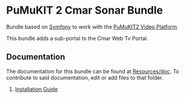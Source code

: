 # PuMuKIT 2 Cmar Sonar Bundle #
Bundle based on [Symfony](http://symfony.com/) to work with the [PuMuKIT2 Video Platform](https://github.com/campusdomar/PuMuKIT2/blob/2.1.x/README.md).

This bundle adds a sub-portal to the Cmar Web Tv Portal.

Documentation
-------------

The documentation for this bundle can be found at [Resources/doc](Resources/doc). To contribute to said documentation, edit or add files to that folder.

1. [Installation Guide](Resources/doc/InstallationGuide.md)

